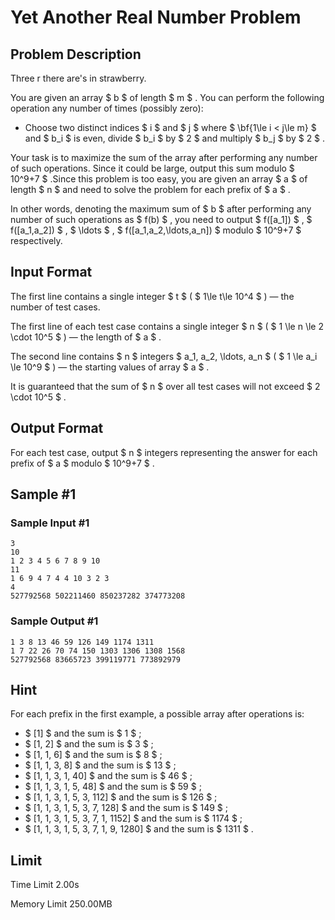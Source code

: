 # Yet Another Real Number Problem

## Problem Description

Three r there are's in strawberry.



You are given an array $ b $ of length $ m $ . You can perform the following operation any number of times (possibly zero):

- Choose two distinct indices $ i $ and $ j $ where $ \bf{1\le i < j\le m} $ and $ b_i $ is even, divide $ b_i $ by $ 2 $ and multiply $ b_j $ by $ 2 $ .

 Your task is to maximize the sum of the array after performing any number of such operations. Since it could be large, output this sum modulo $ 10^9+7 $ .Since this problem is too easy, you are given an array $ a $ of length $ n $ and need to solve the problem for each prefix of $ a $ .

In other words, denoting the maximum sum of $ b $ after performing any number of such operations as $ f(b) $ , you need to output $ f([a_1]) $ , $ f([a_1,a_2]) $ , $ \ldots $ , $ f([a_1,a_2,\ldots,a_n]) $ modulo $ 10^9+7 $ respectively.

## Input Format

The first line contains a single integer $ t $ ( $ 1\le t\le 10^4 $ ) — the number of test cases.

The first line of each test case contains a single integer $ n $ ( $ 1 \le n \le 2 \cdot 10^5 $ ) — the length of $ a $ .

The second line contains $ n $ integers $ a_1, a_2, \ldots, a_n $ ( $ 1 \le a_i \le 10^9 $ ) — the starting values of array $ a $ .

It is guaranteed that the sum of $ n $ over all test cases will not exceed $ 2 \cdot 10^5 $ .

## Output Format

For each test case, output $ n $ integers representing the answer for each prefix of $ a $ modulo $ 10^9+7 $ .

## Sample #1

### Sample Input #1

```
3
10
1 2 3 4 5 6 7 8 9 10
11
1 6 9 4 7 4 4 10 3 2 3
4
527792568 502211460 850237282 374773208
```

### Sample Output #1

```
1 3 8 13 46 59 126 149 1174 1311 
1 7 22 26 70 74 150 1303 1306 1308 1568 
527792568 83665723 399119771 773892979
```

## Hint

For each prefix in the first example, a possible array after operations is:

- $ [1] $ and the sum is $ 1 $ ;
- $ [1, 2] $ and the sum is $ 3 $ ;
- $ [1, 1, 6] $ and the sum is $ 8 $ ;
- $ [1, 1, 3, 8] $ and the sum is $ 13 $ ;
- $ [1, 1, 3, 1, 40] $ and the sum is $ 46 $ ;
- $ [1, 1, 3, 1, 5, 48] $ and the sum is $ 59 $ ;
- $ [1, 1, 3, 1, 5, 3, 112] $ and the sum is $ 126 $ ;
- $ [1, 1, 3, 1, 5, 3, 7, 128] $ and the sum is $ 149 $ ;
- $ [1, 1, 3, 1, 5, 3, 7, 1, 1152] $ and the sum is $ 1174 $ ;
- $ [1, 1, 3, 1, 5, 3, 7, 1, 9, 1280] $ and the sum is $ 1311 $ .

## Limit



Time Limit
2.00s

Memory Limit
250.00MB